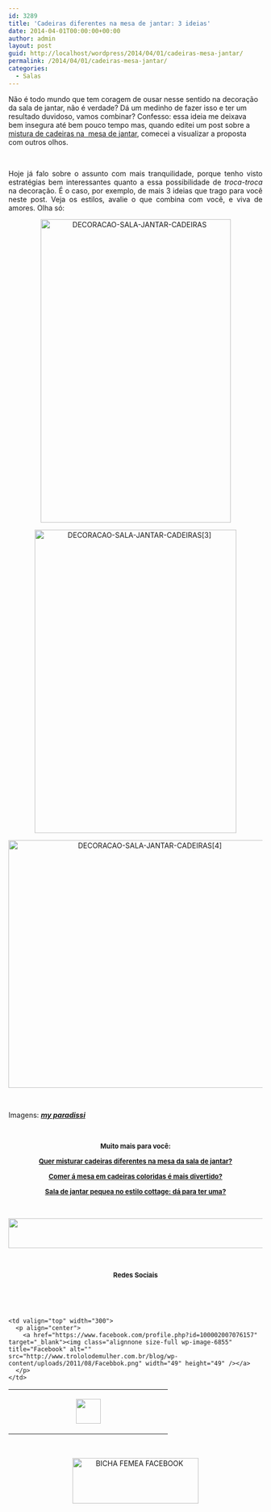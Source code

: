 ```yaml
---
id: 3289
title: 'Cadeiras diferentes na mesa de jantar: 3 ideias'
date: 2014-04-01T00:00:00+00:00
author: admin
layout: post
guid: http://localhost/wordpress/2014/04/01/cadeiras-mesa-jantar/
permalink: /2014/04/01/cadeiras-mesa-jantar/
categories:
  - Salas
---
```

Não é todo mundo que tem coragem de ousar nesse sentido na decoração da sala de jantar, não é verdade? Dá um medinho de fazer isso e ter um resultado duvidoso, vamos combinar? Confesso: essa ideia me deixava bem insegura até bem pouco tempo mas, quando editei um post sobre a [mistura de cadeiras na  mesa de jantar](http://www.trololodemulher.com.br/2012/08/01/cadeiras-sala-mesa-jantar/), comecei a visualizar a proposta com outros olhos.

&nbsp;

<p align="justify">
  Hoje já falo sobre o assunto com mais tranquilidade, porque tenho visto estratégias bem interessantes quanto a essa possibilidade de <em>troca-troca</em> na decoração. É o caso, por exemplo, de mais 3 ideias que trago para você neste post. Veja os estilos, avalie o que combina com você, e viva de amores. Olha só:
</p>

<!--more-->

<p align="center">
  <a href="http://www.trololodemulher.com.br/blog/wp-content/uploads/2014/03/DECORACAO-SALA-JANTAR-CADEIRAS.jpg"><img class="alignnone size-full wp-image-9991" alt="DECORACAO-SALA-JANTAR-CADEIRAS" src="http://www.trololodemulher.com.br/blog/wp-content/uploads/2014/03/DECORACAO-SALA-JANTAR-CADEIRAS.jpg" width="377" height="600" /></a>
</p>

<p align="center">
  <a href="http://www.trololodemulher.com.br/blog/wp-content/uploads/2014/03/DECORACAO-SALA-JANTAR-CADEIRAS3.jpg"><img class="alignnone size-full wp-image-9992" alt="DECORACAO-SALA-JANTAR-CADEIRAS[3]" src="http://www.trololodemulher.com.br/blog/wp-content/uploads/2014/03/DECORACAO-SALA-JANTAR-CADEIRAS3.jpg" width="400" height="600" /></a>
</p>

<p align="center">
  <a href="http://www.trololodemulher.com.br/blog/wp-content/uploads/2014/03/DECORACAO-SALA-JANTAR-CADEIRAS4.jpg"><img class="alignnone size-full wp-image-9995" alt="DECORACAO-SALA-JANTAR-CADEIRAS[4]" src="http://www.trololodemulher.com.br/blog/wp-content/uploads/2014/03/DECORACAO-SALA-JANTAR-CADEIRAS4.jpg" width="545" height="490" /></a>
</p>

&nbsp;

Imagens: **_<a href="http://www.myparadissi.com/" target="_blank">my paradissi</a>_**

&nbsp;

<p align="center">
  <strong><span style="font-size: small;">Muito mais para você:</span></strong>
</p>

<p align="center">
  <strong><a href="http://www.trololodemulher.com.br/2012/08/01/cadeiras-sala-mesa-jantar/"><span style="font-size: small;">Quer misturar cadeiras diferentes na mesa da sala de jantar?</span></a></strong>
</p>

<p align="center">
  <strong><a href="http://www.trololodemulher.com.br/2013/07/31/decoracao-mesa-cadeiras/"><span style="font-size: small;">Comer á mesa em cadeiras coloridas é mais divertido?</span></a></strong>
</p>

<p align="center">
  <strong><a href="http://www.trololodemulher.com.br/2012/07/16/sala-jantar-pequena-cottage/"><span style="font-size: small;">Sala de jantar pequea no estilo cottage: dá para ter uma?</span></a></strong>
</p>

&nbsp;

<p align="center">
  <a href="http://feedburner.google.com/fb/a/mailverify?uri=blogbichafemea&loc=pt_BR" target="_blank"><img class="alignnone size-full wp-image-8451" title="Assine o Bicha Fêmea grátis!" alt="" src="http://www.trololodemulher.com.br/blog/wp-content/uploads/2012/01/rodapé.png" width="600" height="59" /></a>
</p>

&nbsp;

<p align="center">
  <strong><span style="font-size: small;">Redes Sociais</span></strong>
</p>

&nbsp;

&nbsp;

<table width="600" border="0" cellspacing="0" cellpadding="2">
  <tr>
    <td valign="top" width="300">
      <p align="center">
        <a href="https://twitter.com/#%21/bichafemea" target="_blank"><img class="alignnone size-full wp-image-6857" title="Twitter" alt="" src="http://www.trololodemulher.com.br/blog/wp-content/uploads/2011/08/Twitter.png" width="49" height="49" /></a>
      </p>
    </td>
    
    <td valign="top" width="300">
      <p align="center">
        <a href="https://www.facebook.com/profile.php?id=100002007076157" target="_blank"><img class="alignnone size-full wp-image-6855" title="Facebook" alt="" src="http://www.trololodemulher.com.br/blog/wp-content/uploads/2011/08/Facebbok.png" width="49" height="49" /></a>
      </p>
    </td>
  </tr>
</table>

&nbsp;

<p style="text-align: center;">
  <a href="https://www.facebook.com/bichafemea" target="_blank"><img class="alignnone size-full wp-image-9849" alt="BICHA FEMEA FACEBOOK" src="http://www.trololodemulher.com.br/blog/wp-content/uploads/2014/01/BICHA-FEMEA-FACEBOOK1.png" width="250" height="90" /></a>
</p>